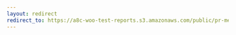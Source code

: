```yaml
---
layout: redirect
redirect_to: https://a8c-woo-test-reports.s3.amazonaws.com/public/pr-merge/40431/e2e/index.html
---
```

